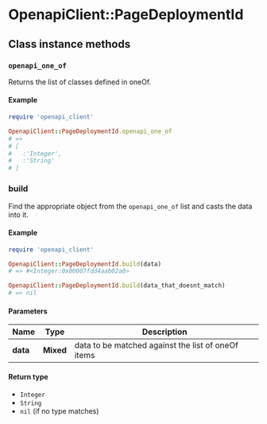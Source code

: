 # OpenapiClient::PageDeploymentId

## Class instance methods

### `openapi_one_of`

Returns the list of classes defined in oneOf.

#### Example

```ruby
require 'openapi_client'

OpenapiClient::PageDeploymentId.openapi_one_of
# =>
# [
#   :'Integer',
#   :'String'
# ]
```

### build

Find the appropriate object from the `openapi_one_of` list and casts the data into it.

#### Example

```ruby
require 'openapi_client'

OpenapiClient::PageDeploymentId.build(data)
# => #<Integer:0x00007fdd4aab02a0>

OpenapiClient::PageDeploymentId.build(data_that_doesnt_match)
# => nil
```

#### Parameters

| Name | Type | Description |
| ---- | ---- | ----------- |
| **data** | **Mixed** | data to be matched against the list of oneOf items |

#### Return type

- `Integer`
- `String`
- `nil` (if no type matches)

